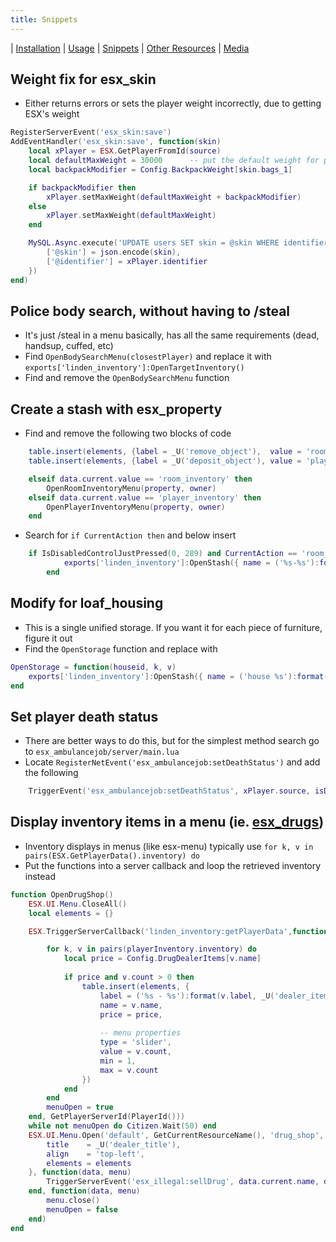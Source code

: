 ```yaml
---
title: Snippets
---
```


| [Installation](index) | [Usage](usage) | [Snippets](snippets) | [Other Resources](resources) | [Media](media)

## Weight fix for esx_skin
* Either returns errors or sets the player weight incorrectly, due to getting ESX's weight
```lua
RegisterServerEvent('esx_skin:save')
AddEventHandler('esx_skin:save', function(skin)
	local xPlayer = ESX.GetPlayerFromId(source)
	local defaultMaxWeight = 30000      -- put the default weight for players here, 30000 by default in linden_inventory
	local backpackModifier = Config.BackpackWeight[skin.bags_1]

	if backpackModifier then
		xPlayer.setMaxWeight(defaultMaxWeight + backpackModifier)
	else
		xPlayer.setMaxWeight(defaultMaxWeight)
	end

	MySQL.Async.execute('UPDATE users SET skin = @skin WHERE identifier = @identifier', {
		['@skin'] = json.encode(skin),
		['@identifier'] = xPlayer.identifier
	})
end)
````

## Police body search, without having to /steal
* It's just /steal in a menu basically, has all the same requirements (dead, handsup, cuffed, etc)
* Find `OpenBodySearchMenu(closestPlayer)` and replace it with `exports['linden_inventory']:OpenTargetInventory()`
* Find and remove the `OpenBodySearchMenu` function

## Create a stash with esx_property
* Find and remove the following two blocks of code
```lua
	table.insert(elements, {label = _U('remove_object'),  value = 'room_inventory'})
	table.insert(elements, {label = _U('deposit_object'), value = 'player_inventory'})
```
```lua
	elseif data.current.value == 'room_inventory' then
		OpenRoomInventoryMenu(property, owner)
	elseif data.current.value == 'player_inventory' then
		OpenPlayerInventoryMenu(property, owner)
	end
```
* Search for `if CurrentAction then` and below insert
```lua
	if IsDisabledControlJustPressed(0, 289) and CurrentAction == 'room_menu' then
			exports['linden_inventory']:OpenStash({ name = ('%s-%s'):format(CurrentActionData.property.name, CurrentActionData.owner), slots = 71})
		end
```

## Modify for loaf_housing
* This is a single unified storage. If you want it for each piece of furniture, figure it out
* Find the `OpenStorage` function and replace with
```lua
OpenStorage = function(houseid, k, v)
    exports['linden_inventory']:OpenStash({ name = ('house %s'):format(houseid), slots = 101})
end
```

## Set player death status
* There are better ways to do this, but for the simplest method search go to `esx_ambulancejob/server/main.lua`
* Locate `RegisterNetEvent('esx_ambulancejob:setDeathStatus')` and add the following
```lua
	TriggerEvent('esx_ambulancejob:setDeathStatus', xPlayer.source, isDead)
```

## Display inventory items in a menu (ie. [esx_drugs](https://github.com/DoPeMan17/esx_drugs/blob/master/client/main.lua))
* Inventory displays in menus (like esx-menu) typically use `for k, v in pairs(ESX.GetPlayerData().inventory) do`
* Put the functions into a server callback and loop the retrieved inventory instead
```lua
function OpenDrugShop()
	ESX.UI.Menu.CloseAll()
	local elements = {}

	ESX.TriggerServerCallback('linden_inventory:getPlayerData',function(playerInventory)

		for k, v in pairs(playerInventory.inventory) do
			local price = Config.DrugDealerItems[v.name]
	
			if price and v.count > 0 then
				table.insert(elements, {
					label = ('%s - %s'):format(v.label, _U('dealer_item', ESX.Math.GroupDigits(price))),
					name = v.name,
					price = price,
	
					-- menu properties
					type = 'slider',
					value = v.count,
					min = 1,
					max = v.count
				})
			end
		end
		menuOpen = true
	end, GetPlayerServerId(PlayerId()))
	while not menuOpen do Citizen.Wait(50) end
	ESX.UI.Menu.Open('default', GetCurrentResourceName(), 'drug_shop', {
		title    = _U('dealer_title'),
		align    = 'top-left',
		elements = elements
	}, function(data, menu)
		TriggerServerEvent('esx_illegal:sellDrug', data.current.name, data.current.value)
	end, function(data, menu)
		menu.close()
		menuOpen = false
	end)
end
```
